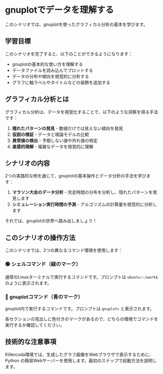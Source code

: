 # gnuplotでデータを理解する

このシナリオでは、gnuplotを使ったグラフィカル分析の基本を学びます。

## 学習目標

このシナリオを完了すると、以下のことができるようになります：

- gnuplotの基本的な使い方を理解する
- データファイルを読み込んでプロットする
- データの分布や傾向を視覚的に分析する
- グラフに軸ラベルやタイトルなどの装飾を追加する

## グラフィカル分析とは

グラフィカル分析は、データを視覚化することで、以下のような洞察を得る手法です：

1. **隠れたパターンの発見** - 数値だけでは見えない傾向を発見
2. **仮説の検証** - データと理論モデルの比較
3. **異常値の検出** - 予期しない値や外れ値の特定
4. **直感的理解** - 複雑なデータを視覚的に理解

## シナリオの内容

2つの実践的な例を通じて、gnuplotの基本操作とデータ分析の手法を学びます：

1. **マラソン大会のデータ分析** - 完走時間の分布を分析し、隠れたパターンを発見します
2. **シミュレーション実行時間の予測** - アルゴリズムの計算量を視覚的に分析します

それでは、gnuplotの世界へ踏み出しましょう！

## このシナリオの操作方法

このシナリオでは、2つの異なるコマンド環境を使用します：

### 🟢 シェルコマンド（緑のマーク）
通常のLinuxターミナルで実行するコマンドです。プロンプトは `ubuntu:~/work$` のように表示されます。

### 🔵 gnuplotコマンド（青のマーク）
gnuplot内で実行するコマンドです。プロンプトは `gnuplot>` と表示されます。

各セクションの見出しに色付きのマークがあるので、どちらの環境でコマンドを実行するか確認してください。

## 技術的な注意事項

Killercoda環境では、生成したグラフ画像をWebブラウザで表示するために、Python の簡易Webサーバーを使用します。最初のステップで起動方法を説明します。